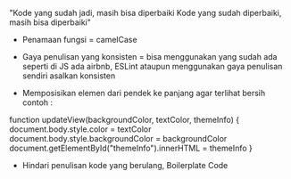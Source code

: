 "Kode yang sudah jadi, masih bisa diperbaiki
    Kode yang sudah diperbaiki, masih bisa diperbaiki"

- Penamaan fungsi = camelCase

- Gaya penulisan yang konsisten = bisa menggunakan yang sudah ada 
seperti di JS ada airbnb, ESLint ataupun menggunakan gaya penulisan sendiri asalkan konsisten

- Memposisikan elemen dari pendek ke panjang agar terlihat bersih contoh :

function updateView(backgroundColor, textColor, themeInfo) {
    document.body.style.color = textColor                           
    document.body.style.backgroundColor = backgroundColor
    document.getElementById("themeInfo").innerHTML = themeInfo
}

- Hindari penulisan kode yang berulang, Boilerplate Code 



